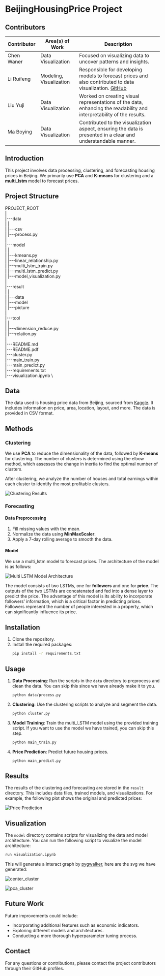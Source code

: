 # BeijingHousingPrice Project

## Contributors

| Contributor    | Area(s) of Work          | Description                                                                                                                                          |
|----------------|--------------------------|------------------------------------------------------------------------------------------------------------------------------------------------------|
| Chen Waner     | Data Visualization       | Focused on visualizing data to uncover patterns and insights.                                                                                         |
| Li Ruifeng     | Modeling, Visualization  | Responsible for developing models to forecast prices and also contributed to data visualization. [GitHub](https://github.com/Ruibao996)                 |
| Liu Yuji       | Data Visualization       | Worked on creating visual representations of the data, enhancing the readability and interpretability of the results.                                  |
| Ma Boying      | Data Visualization       | Contributed to the visualization aspect, ensuring the data is presented in a clear and understandable manner.                                           |



## Introduction
This project involves data processing, clustering, and forecasting housing prices in Beijing. We primarily use **PCA** and **K-means** for clustering and a **multi_lstm** model to forecast prices.

## Project Structure

PROJECT_ROOT \
|  \
|---data \
|    | \
|    |---csv \
|    |---process.py \
|   \
|---model \
|    | \
|    |---kmeans.py \
|    |---linear_relationship.py \
|    |---multi_lstm_train.py \
|    |---multi_lstm_predict.py \
|    |---model_visualization.py \
|    \
|---result \
|    | \
|    |---data \
|    |---model \
|    |---picture \
| \
|---tool \
|    | \
|    |---dimension_reduce.py \
|    |---relation.py \
| \
|---README.md \
|---README.pdf \
|---cluster.py \
|---main_train.py \
|---main_predict.py \
|---requirements.txt \
|---visualization.ipynb \


## Data
The data used is housing price data from Beijing, sourced from [Kaggle](https://www.kaggle.com/datasets/ruiqurm/lianjia). It includes information on price, area, location, layout, and more. The data is provided in CSV format.

## Methods
### Clustering
We use **PCA** to reduce the dimensionality of the data, followed by **K-means** for clustering. The number of clusters is determined using the elbow method, which assesses the change in inertia to find the optimal number of clusters. 

After clustering, we analyze the number of houses and total earnings within each cluster to identify the most profitable clusters.

![Clustering Results](./result/picture/pca_cluster_visualization_4.png "Clustering Results")
### Forecasting
#### Data Preprocessing
1. Fill missing values with the mean.
2. Normalize the data using **MinMaxScaler**.
3. Apply a 7-day rolling average to smooth the data.

#### Model
We use a multi_lstm model to forecast prices. The architecture of the model is as follows:

![Multi LSTM Model Architecture](./result/picture/lstm_model_visualization.png "Multi LSTM Model Architecture")

The model consists of two LSTMs, one for **followers** and one for **price**. The outputs of the two LSTMs are concatenated and fed into a dense layer to predict the price. The advantage of this model is its ability to incorporate followers' information, which is a critical factor in predicting prices. Followers represent the number of people interested in a property, which can significantly influence its price.

## Installation
1. Clone the repository.
2. Install the required packages:
    ```bash
    pip install -r requirements.txt
    ```

## Usage
1. **Data Processing**: Run the scripts in the `data` directory to preprocess and clean the data. You can skip this since we have already make it to you.
   
    ```bash
    python data/process.py
    ```
2. **Clustering**: Use the clustering scripts to analyze and segment the data.
    ```bash
    python cluster.py
    ```
3. **Model Training**: Train the multi_LSTM model using the provided training script. If you want to use the model we have trained, you can skip this step.
   
    ```bash
    python main_train.py
    ```
4. **Price Prediction**: Predict future housing prices.
   
    ```bash
    python main_predict.py
    ```

## Results
The results of the clustering and forecasting are stored in the `result` directory. This includes data files, trained models, and visualizations. For example, the following plot shows the original and predicted prices:

![Price Prediction](./result/picture/price_prediction_average.png)

## Visualization
The `model` directory contains scripts for visualizing the data and model architecture. You can run the following script to visualize the model architecture:

```bash
run visualization.ipynb
```

This will generate a interact graph by [pygwalker](https://kanaries.net/pygwalker), here are the svg we have generated:

![center_cluster](./result/picture/vis_center.png)

![pca_cluster](./result/picture/pca_cluster.png)

## Future Work
Future improvements could include:
- Incorporating additional features such as economic indicators.
- Exploring different models and architectures.
- Conducting a more thorough hyperparameter tuning process.

## Contact
For any questions or contributions, please contact the project contributors through their GitHub profiles.
